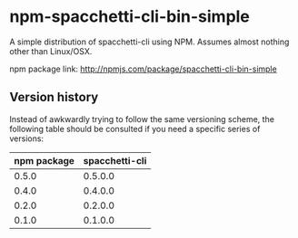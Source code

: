 # npm-spacchetti-cli-bin-simple

A simple distribution of spacchetti-cli using NPM. Assumes almost nothing other than Linux/OSX.

npm package link: <http://npmjs.com/package/spacchetti-cli-bin-simple>

## Version history

Instead of awkwardly trying to follow the same versioning scheme, the following table should be consulted if you need a specific series of versions:

| npm package | spacchetti-cli |
| ----------- | -------------- |
| 0.5.0       | 0.5.0.0        |
| 0.4.0       | 0.4.0.0        |
| 0.2.0       | 0.2.0.0        |
| 0.1.0       | 0.1.0.0        |
